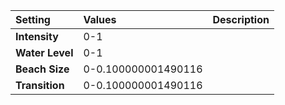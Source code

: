 | Setting | Values | Description |
| :--- | :--- | :--- |
| **Intensity** | 0-1 ||
| **Water Level** | 0-1 ||
| **Beach Size** | 0-0.100000001490116 ||
| **Transition** | 0-0.100000001490116 ||
